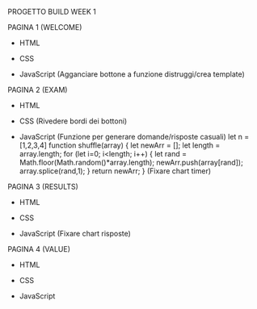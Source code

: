 PROGETTO BUILD WEEK 1

PAGINA 1 (WELCOME)
- HTML 

- CSS 

- JavaScript 
(Agganciare bottone a funzione distruggi/crea template)

PAGINA 2 (EXAM)
- HTML 

- CSS 
(Rivedere bordi dei bottoni)

- JavaScript
(Funzione per generare domande/risposte casuali)
let n = [1,2,3,4]
function shuffle(array) {
    let newArr = [];
    let length = array.length;
    for (let i=0; i<length; i++) {
    let rand = Math.floor(Math.random()*array.length);
    newArr.push(array[rand]);
    array.splice(rand,1);
    }
    return newArr;
}
(Fixare chart timer)

PAGINA 3 (RESULTS)
- HTML

- CSS  

- JavaScript
(Fixare chart risposte)

PAGINA 4 (VALUE)
- HTML

- CSS

- JavaScript
